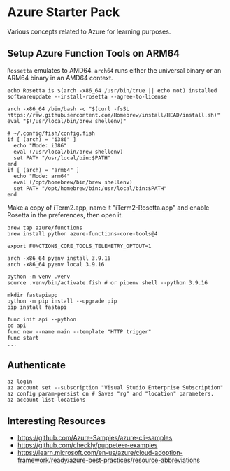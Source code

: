 # Azure Starter Pack

Various concepts related to Azure for learning purposes.


## Setup Azure Function Tools on ARM64

`Rossetta` emulates to AMD64.
`arch64` runs either the universal binary or an ARM64 binary in an AMD64 context.

```shell
echo Rosetta is $(arch -x86_64 /usr/bin/true || echo not) installed
softwareupdate --install-rosetta --agree-to-license

arch -x86_64 /bin/bash -c "$(curl -fsSL https://raw.githubusercontent.com/Homebrew/install/HEAD/install.sh)"
eval "$(/usr/local/bin/brew shellenv)"
```

```shell
# ~/.config/fish/config.fish
if [ (arch) = "i386" ]
  echo "Mode: i386"
  eval (/usr/local/bin/brew shellenv)
  set PATH "/usr/local/bin:$PATH"
end
if [ (arch) = "arm64" ]
  echo "Mode: arm64"
  eval (/opt/homebrew/bin/brew shellenv)
  set PATH "/opt/homebrew/bin:/usr/local/bin:$PATH"
end
```

Make a copy of iTerm2.app, name it "iTerm2-Rosetta.app" and enable Rosetta in the preferences, then
open it.

```shell
brew tap azure/functions
brew install python azure-functions-core-tools@4
```

```shell
export FUNCTIONS_CORE_TOOLS_TELEMETRY_OPTOUT=1

arch -x86_64 pyenv install 3.9.16
arch -x86_64 pyenv local 3.9.16
```

```shell
python -m venv .venv
source .venv/bin/activate.fish # or pipenv shell --python 3.9.16
```

```shell
mkdir fastapiapp
python -m pip install --upgrade pip
pip install fastapi

func init api --python
cd api
func new --name main --template "HTTP trigger"
func start
...
```


## Authenticate

```
az login
az account set --subscription "Visual Studio Enterprise Subscription"
az config param-persist on # Saves "rg" and "location" parameters.
az account list-locations
```


## Interesting Resources

* https://github.com/Azure-Samples/azure-cli-samples
* https://github.com/checkly/puppeteer-examples
* https://learn.microsoft.com/en-us/azure/cloud-adoption-framework/ready/azure-best-practices/resource-abbreviations
